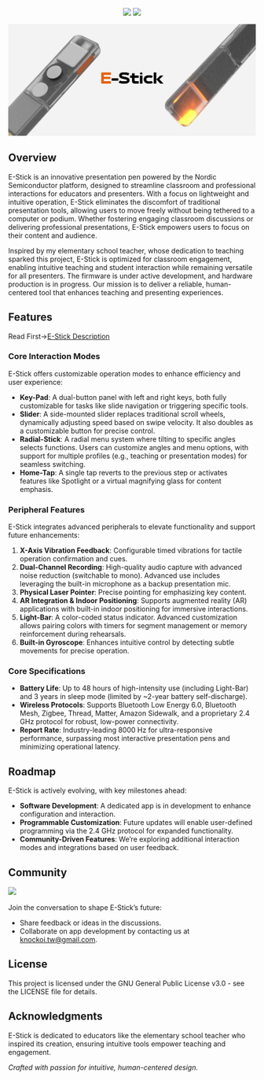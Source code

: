 
<div align="center">  

[![](https://img.shields.io/badge/Discord-Join%20Server-5865F2?logo=discord&logoColor=white)](https://discord.gg/Tf3PsfkTJF)
[![](https://img.shields.io/badge/License-GPLv3-5865F2.svg?logo=gnu&logoColor=white)](https://www.gnu.org/licenses/gpl-3.0)

</div>  


![E-Stick](https://github.com/Knockoi/E-Stick/blob/main/image/Title.png)



## Overview

E-Stick is an innovative presentation pen powered by the Nordic Semiconductor platform, designed to streamline classroom and professional interactions for educators and presenters. With a focus on lightweight and intuitive operation, E-Stick eliminates the discomfort of traditional presentation tools, allowing users to move freely without being tethered to a computer or podium. Whether fostering engaging classroom discussions or delivering professional presentations, E-Stick empowers users to focus on their content and audience.

Inspired by my elementary school teacher, whose dedication to teaching sparked this project, E-Stick is optimized for classroom engagement, enabling intuitive teaching and student interaction while remaining versatile for all presenters. The firmware is under active development, and hardware production is in progress. Our mission is to deliver a reliable, human-centered tool that enhances teaching and presenting experiences.

## Features

Read First->[E-Stick Description](https://github.com/Knockoi/E-Stick/blob/main/E-Stick%20DM%20ver1.0.pdf)  
### Core Interaction Modes

E-Stick offers customizable operation modes to enhance efficiency and user experience:

- **Key-Pad**: A dual-button panel with left and right keys, both fully customizable for tasks like slide navigation or triggering specific tools.
- **Slider**: A side-mounted slider replaces traditional scroll wheels, dynamically adjusting speed based on swipe velocity. It also doubles as a customizable button for precise control.
- **Radial-Stick**: A radial menu system where tilting to specific angles selects functions. Users can customize angles and menu options, with support for multiple profiles (e.g., teaching or presentation modes) for seamless switching.
- **Home-Tap**: A single tap reverts to the previous step or activates features like Spotlight or a virtual magnifying glass for content emphasis.

### Peripheral Features

E-Stick integrates advanced peripherals to elevate functionality and support future enhancements:

1. **X-Axis Vibration Feedback**: Configurable timed vibrations for tactile operation confirmation and cues.
2. **Dual-Channel Recording**: High-quality audio capture with advanced noise reduction (switchable to mono). Advanced use includes leveraging the built-in microphone as a backup presentation mic.
3. **Physical Laser Pointer**: Precise pointing for emphasizing key content.
4. **AR Integration & Indoor Positioning**: Supports augmented reality (AR) applications with built-in indoor positioning for immersive interactions.
5. **Light-Bar**: A color-coded status indicator. Advanced customization allows pairing colors with timers for segment management or memory reinforcement during rehearsals.
6. **Built-in Gyroscope**: Enhances intuitive control by detecting subtle movements for precise operation.

### Core Specifications  
  - **Battery Life**: Up to 48 hours of high-intensity use (including Light-Bar) and 3 years in sleep mode (limited by \~2-year battery self-discharge).
  - **Wireless Protocols**: Supports Bluetooth Low Energy 6.0, Bluetooth Mesh, Zigbee, Thread, Matter, Amazon Sidewalk, and a proprietary 2.4 GHz protocol for robust, low-power connectivity.
  - **Report Rate**: Industry-leading 8000 Hz for ultra-responsive performance, surpassing most interactive presentation pens and minimizing operational latency.   



## Roadmap

E-Stick is actively evolving, with key milestones ahead:

- **Software Development**: A dedicated app is in development to enhance configuration and interaction.
- **Programmable Customization**: Future updates will enable user-defined programming via the 2.4 GHz protocol for expanded functionality.
- **Community-Driven Features**: We’re exploring additional interaction modes and integrations based on user feedback.
  
## Community  
[![](https://img.shields.io/discord/1226517355421634601?logo=discord&logoColor=white&color=5865F2)](https://discord.gg/Tf3PsfkTJF)  

Join the conversation to shape E-Stick’s future:

- Share feedback or ideas in the discussions.
- Collaborate on app development by contacting us at knockoi.tw@gmail.com.

## License

This project is licensed under the GNU General Public License v3.0 - see the LICENSE file for details.

## Acknowledgments

E-Stick is dedicated to educators like the elementary school teacher who inspired its creation, ensuring intuitive tools empower teaching and engagement.

*Crafted with passion for intuitive, human-centered design.*
